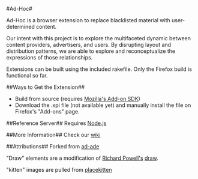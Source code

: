 #Ad-Hoc#

Ad-Hoc is a browser extension to replace blacklisted material with user-determined content. 

Our intent with this project is to explore the multifaceted dynamic between content providers, advertisers, and users. By disrupting layout and distribution patterns, we are able to explore and reconceptualize the expressions of those relationships. 

Extensions can be built using the included rakefile. Only the Firefox build is functional so far. 

##Ways to Get the Extension##

* Build from source (requires [Mozilla's Add-on SDK](https://addons.mozilla.org/en-US/developers/builder))
* Download the .xpi file (not available yet) and manually install the file on Firefox's "Add-ons" page.

##Reference Server##
Requires [Node.js](http://nodejs.org/)

##More Information##
Check our [wiki](https://github.com/emac-utd/ad-hoc/wiki)

##Attributions##
Forked from [ad-ade](https://github.com/philippbosch/ad-ade)

"Draw" elements are a modification of [Richard Powell's](www.byrichardpowell.co.uk/) [draw](https://github.com/byrichardpowell/draw).

"kitten" images are pulled from [placekitten](http://placekitten.com/)




